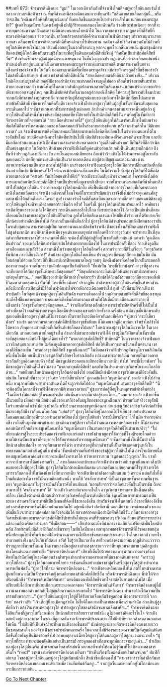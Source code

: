 ##บทที่ 873: จักรพรรดิหลิงฉยง
“ตูม!”
ในเวลาเดียวกันกับที่จ้าวเฟิงโจมตีจนผู้อาวุโสอินถอยร่นไป
กลางอากาศเหนือทิวเขา ณ พื้นที่ส่วนเหนือของดินแดนเกาะเทียนเฟิง
“กลิ่นอายสายเลือดกลุ่มนี้…หรือว่าจะเป็น ‘เพลิงมารโลหิตที่สมบูรณ์แบบ’ ที่เคยเกิดขึ้นและหายไปอย่างรวดเร็วในยามก่อนของตระกูลข้า?”
ผู้เฒ่าในชุดนักรบสีแดงเข้มผู้หนึ่งมีปฏิกิริยาตอบสนองโดยฉับพลัน ร่างสั่นสะท้านน้อยๆ ยากที่จะควบคุมความหวาดกลัวและความตื่นตระหนกบนใบหน้าได้
ในแววตาของเขาปรากฏแสงศักดิ์สิทธิ์ที่ทะลวงฟ้าดินออกมา
ช่วงเวลานั้น เสวียนอ้าวศาสตร์อัคคีจำนวนมากในฟ้าดินรอบๆ บริเวณหมุนวนรอบกายเขา กลิ่นอายจักรพรรดิศาสตร์อัคคีที่ทรงอำนาจไร้เทียมทาน กดดันจนสิ่งมีชีวิตจำนวนนับไม่ถ้วนที่อยู่ใกล้เคียงหายใจไม่ออก ประหนึ่งตกอยู่ในนรกที่ร้อนระอุ
หากจะพูดเรื่องกลิ่นอายพลัง ผู้เฒ่าชุดนักรบสีแดงเข้มผู้นี้ใกล้เคียงกับตวนมู่ชิงในยามที่อยู่ในดินแดนศักดิ์สิทธิ์เจินอู่
“ทิศนั้นเป็นสำนักศักดิ์สิทธิ์วั่น!”
ห้วงคิดเซียนของผู้เฒ่าชุดนักรบแดงหมุนวน ในชั้นวิญญาณปรากฏแผนที่อย่างละเอียดแผ่นหนึ่ง
ตำแหน่งที่เขาอยู่บนแผนที่เป็นอาณาเขตของตระกูลจ้าวแห่งเขาเมฆาพอดี
ตามการผงาดขึ้นอย่างแข็งแกร่งของจ้าวเฟิง ในวันนี้ ยอดเขาเมฆาคือพื้นที่ของตระกูลจ้าว แม้กระทั่งตระกูลลั่วที่แข็งแกร่งยังไม่กล้ายื่นมือเข้ามายุ่ง
ปากทางเข้าสำนักศักดิ์สิทธิ์วั่น
“สายเลือดศาสตร์อัคคีน่ากลัวอย่างยิ่ง…”
บริเวณใกล้เคียงแท่นบูชาสีดำ ยอดฝีมือของสำนักจำนวนมากตกใจจนพูดไม่ออก เลือดในร่างกายสั่นสะท้านด้วยความหวาดกลัว
ยามนี้พื้นที่ในละแวกสำนักถูกย้อมจนกลายเป็นสีแดงฉาน
แก่นแท้ร่างกายของจ้าวเฟิงขยายออกจนสูงใหญ่ จนเป็นดั่งยักษ์สำริดที่เผาผลาญด้วยเพลิงโลหิต ให้ความรู้สึกราวกับโดนปะทะจากพลังที่ทำลายล้างทุกสรรพสิ่ง
จากการจับคู่ที่สมบูรณ์แบบของเพลิงมารโลหิตที่เปลี่ยนไปและกายสายฟ้าศักดิ์สิทธิ์ เพียงการโจมตีครั้งเดียวของจ้าวเฟิงก็ทำเอาผู้อาวุโสอินผู้อยู่ในขั้นราชันระดับสุดยอดกระเด็นออกไป
ราชันจำนวนมากที่ชมการต่อสู้เหม่อลอย อ้าปากค้างจนคางแทบจะจรดพื้นอยู่แล้ว
ผู้อาวุโสอินเป็นถึงหนึ่งในราชันระดับสุดยอดที่หาได้ยากยิ่งในสำนักศักดิ์สิทธิ์วั่น คนที่อยู่ในขั้นต่ำกว่าจักรพรรดิยากที่จะต่อกรได้
“สายเลือดประหลาดนี้!”
ผู้อาวุโสอินดับลูกไฟสีแดงร้อนที่เผาไหม้บนร่าง สัมผัสได้ถึงการไหลทะลักออกของเลือดลมและชีวิตในร่างกายอย่างชัดเจน
หลังจากผ่านศึกใน ‘มิติเทพลวงตา’ มา จ้าวเฟิงสามารถดึงศักยภาพและใช้สอยมารเพลิงโลหิตที่เปลี่ยนไปในร่างของตนเองได้ในระดับขั้นใหม่
สายเลือดเพลิงมารโลหิตที่แปรผันไปนี้ เดิมทีตัวของมันเองก็ร้อนแรงเกินจะเปรียบ และยังมีผลกัดกร่อนและเผาไหม้
อีกทั้งความสามารถประหลาดอย่าง ‘ดูดเลือดคืนปราณ’ ก็เป็นสิ่งที่ถือกำเนิดเป็นอย่างสุดท้าย
ในอีกฟาก
สีหน้าของจ้าวเฟิงที่เดิมทีดูค่อนข้างอ่อนล้า กลับฟื้นคืนสภาพเล็กน้อย ถึงขั้นที่ว่าปรากฏสีแดงปลั่งวาววับ
ภายในคฤหาสน์เสียหยาง ถึงแม้ว่าจ้าวเฟิงไม่ได้ผ่านการต่อสู้ในระดับสุดยอดอะไร แต่ก็ทุกข์ทรมานติดกันเป็นเวลาหลายเดือน ต่อสู้ด้วยปัญญาและความกล้า ผ่านสถานการณ์ความเป็นตาย สภาพไม่สู้ดีนัก
บนร่างของจ้าวเฟิงและผู้อาวุโสอินเกิดการเปลี่ยนแปลงที่กลับกันอย่างสิ้นเชิง มีเพียงคนที่ใส่ใจจำนวนน้อยนิดจะสังเกตเห็น
ในนี้ยังรวมไปถึงผู้อาวุโสอินที่ได้สัมผัสด้วยตนเองด้วย
“ตาเฒ่า! รับฝ่ามือของข้าไปอีก!”
จ้าวเฟิงระเบิดเสียงหัวเราะออกมา โคจรเพลิงโลหิตมารและแก่นแท้พลังกายศักดิ์สิทธิ์จนเป็นประหนึ่งภูเขาเพลิงสีทอง จากนั้นพาเอาแรงกดดันที่น่าตื่นตะลึงเข้าไปใกล้ผู้อาวุโสอิน
ร่างกายของผู้อาวุโสอินหนักอึ้ง เพิ่งฟื้นคืนสติจากอาการใจลอยที่เกิดเพราะตกตะลึงในสายเลือดของจ้าวเฟิง
หลังจากที่โดนโจมตีในระยะประชิดแล้ว เขาจึงยิ่งไม่กล้าจะดูแคลนศัตรู และลงมือโต้กลับเต็มแรง
โครม! ตูม!
เงาสองร่างโจมตีสั่นสะเทือนกลางอากาศอีกครา เขตแดนมิติของผู้อาวุโสอินถูกโจมตีจนเกิดรอยแตกร้าวขึ้นอีก
พรึ่บ!
ในครั้งนี้ ผู้อาวุโสอินเตรียมพร้อมเอาไว้ อาศัยแรงระเบิดที่รุนแรงของเพลิงโลหิตมาร กระเด็นลอยละลิ่วไปไกล ทิ้งระยะห่างเอาไว้
ถึงจะเป็นเช่นนั้นก็ตาม เลือดลมในร่างกายของผู้อาวุโสอินก็ปั่นป่วน ลูกไฟโลหิตสีแดงฉานเผาไหม้ขึ้นทั่วร่าง
เขาได้รับบาดเจ็บเล็กน้อยอย่างหลีกเลี่ยงไม่ได้
ถ้าหากเป็นแค่นั้นก็แล้วไป ผู้อาวุโสอินมีส่วนประกอบพลังฝึกตนของราชันในระดับสุดยอด สามารถต่อสู้เป็นเวลายาวนานและปลิดชีพจ้าวเฟิง
ถึงอย่างไรพลังฝึกตนของจ้าวเฟิงก็ไม่สูงส่งมากนัก บางทีหากพึ่งพาเพียงจุดเด่นของกลยุทธ์สายเลือดหรือว่าอาวุธวิเศษ จะท้าทายเป็นที่สุด แต่หากยืดระยะเวลาให้ยาวนานต่อไปอีก จะต้องไม่ใช่คู่ต่อสู้ที่อยู่ในระดับเดียวกันแน่
แต่ทว่า
‘ดูดเลือดคืนปราณ’ ของเพลิงโลหิตมารที่แปรผันได้ทำลายกรอบนี้ลงไป
ในการประมือครั้งที่สอง
จ้าวเฟิงดูดซึมเอาเลือดลมและพลังชีวิต ส่วนหนึ่งในร่างของผู้อาวุโสอินอีกครั้ง สภาพร่างกายก็ดีขึ้นเรื่อยๆ
“อาวุธวิเศษชั้นพิภพ กระบี่เขี้ยวมังกร!”
สีหน้าของผู้อาวุโสอินโหดเหี้ยม ปรากฏกระบี่กระดูกสีทองเข้มในมือ มันโอบล้อมไปด้วยพลังกระบี่ที่เป็นเงามังกรสีทองขนาดใหญ่ รอบๆ มีเพลิงมังกรที่เคลื่อนไหวเป็นระลอกสีทองหลายกลุ่ม จากนั้นกระจายตัวปกคลุมเป็นรัศมีร้อยลี้
“ที่แท้เป็น ‘กระบี่เขี้ยวมังกร’ อาวุธที่สูงส่งจนจะเทียบเท่าได้กับอาวุธชั้นพิภพระดับสุดยอด!”
“วัสดุหลักของกระบี่เล่มนี้คือฟันของราชามังกรย่าหลงแห่งยุคโบราณ...”
ยอดฝีมือของสำนักที่ด้านล่างใจเต้นระรัว สัมผัสได้ถึงพลังสยบและกลิ่นอายของสิ่งมีชีวิตมหาศาลกลุ่มหนึ่ง
ทันทีที่ ‘กระบี่เขี้ยวมังกร’ ปรากฏขึ้น กำลังรบของผู้อาวุโสอินเพิ่มขึ้นห้าหกส่วน พลังมังกรที่กระเทือนสิ่งมีชีวิตในฟ้าดินทำให้จ้าวเฟิงกระเด็นถอยร่นไป
ตุบ!
ครั้งที่สามที่จ้าวเฟิงเข้าประชิดตัว ในที่สุดแล้วจะถูกผู้อาวุโสอินฟันฉับจนกระเด็นออกไป
บนผิวกายสายฟ้าศักดิ์สิทธิ์ของเขาผุดสะเก็ดไฟขึ้นหลายระลอก บาดแผลที่เกิดขึ้นก็สามารถมองข้ามไปได้เมื่อมีสายเลือดและร่างกายที่แข็งแกร่ง
“อาวุธชั้นพิภพระดับสุดยอด…”
จ้าวเฟิงหรี่ตาลงเล็กน้อย การเข้าประชิดตัวครั้งนี้ไม่เป็นไปอย่างที่คาดไว้ ผลลัพธ์จากการดูดเลือดคืนปราณของเขาแย่กว่าครั้งสองครั้งก่อน
แต่อาวุธชั้นพิภพระดับสุดยอดชิ้นนี้ของผู้อาวุโสอินก็ไม่ธรรมดา เป็นราชาในระดับเดียวกันเลยทีเดียว
“ ผู้เยาว์ ‘กระบี่เขี้ยวมังกร’ ของข้า นอกจากมรดกอาวุธศักดิ์สิทธิ์กับอาวุธชั้นพิภพ ก็ไม่เคยเจอคู่มือมาก่อน เจ้าเข้าใกล้ข้าไม่ได้หรอก ภัยคุกคามสายเลือดที่เกิดขึ้นกับข้าก็ลดลงไปมาก”
ใบหน้าของผู้อาวุโสอินมีแววยโส
ในเวลาเดียวกัน เขาลอบถอนหายใจอยู่ข้างใน ถ้าหากไม่สามารถข่มจ้าวเฟิงได้ เขาผู้มีพลังฝึกตนในขั้นราชันระดับสุดยอดจะมีหน้าไปสู้คนได้อย่างไร?
“มรดกอาวุธศักดิ์สิทธิ์? ข้ามีพอดี”
ในแววตาของจ้าวเฟิงเผยแววนึกสนุกและเยาะเย้ย
ไม่ต้องพูดถึงมรดกอาวุธศักดิ์สิทธิ์ ต่อให้เป็นอาวุธเทพชั้นรองในตำนาน เขาเองก็มีชิ้นสองชิ้น
“มรดกอาวุธศักดิ์สิทธิ์ ธนูเหนือนภา!”
ในมือของจ้าวเฟิงปรากฏคันธนูโบราณสีเงินคันหนึ่งขึ้นในมือ บนพื้นผิวของธนูสลักตัวอักษรโบราณลึกลับ เปล่งแสงประกายสีเงิน กลายเป็นลวดลายราวกับตัวลูกอ๊อดหลายตัว
พรึ่บ!
คันธนูเปล่งระลอกแสงสีทองที่หนาวเหน็บ ทำให้ ‘กระบี่เขี้ยวมังกร’ ในมือของผู้อาวุโสอินสั่นไหวไม่สงบ
“มรดกอาวุธศักดิ์สิทธิ์! และยังเป็นประเภทอาวุธวิเศษในระยะไกลอีกด้วย…”
รอยยิ้มบนใบหน้าของผู้อาวุโสอินค้างแข็งไป
ยอดฝีมือมีเก่งมีด้อย อาวุธวิเศษเองก็มีระดับขั้นเช่นกัน
ในระดับขั้นของอาวุธวิเศษ ‘กระบี่เขี้ยวมังกร’ ถูกกดข่มโดย ‘ธนูเหนือนภา’ ของจ้าวเฟิงไปส่วนหนึ่ง อานุภาพที่มันจะสามารถสำแดงได้ก็จะถูกจำกัดไปด้วย
“ธนูเหนือนภา! มรดกอาวุธศักดิ์สิทธิ์!”
“นี่จะต้องเป็นโอกาสที่จ้าวเฟิงได้มาจากมิติเทพลวงตาแน่”
ผู้ชมการต่อสู้ที่อยู่ในเหตุการณ์ต่างตื่นตะลึง
“ในเมื่อเจ้าไม่ยอมต่อสู้ในระยะประชิด เช่นนั้นพวกเราก็มาต่อสู้ระยะไกล…”
มุมปากของจ้าวเฟิงยกขึ้นเป็นรอยยิ้ม
เมื่อเอ่ยจบ
มือข้างหนึ่งของเขาก็ง้างคันธนูสีทองของธนูเหนือนภา ปราณที่แท้จริงวายุอัสนีในร่างทะลักหลั่งเข้าไปอย่างบ้าคลั่ง
พรึ่บ!
บนสายของธนูเหนือนภา ลำแสงธนูสีทองสว่างเจิดจ้าก่อตัวขึ้น มีแสงวายุอัสนีราวกับเมฆโอบล้อม
“แย่แล้ว!”
ผู้อาวุโสอินที่อยู่ไกลออกไปใจเย็นวาบอย่างประหลาด โดนคมแหลมสีทองที่ทะลวงผ่านอากาศปักลงไป
ผู้อาวุโสอินกำ ‘กระบี่เขี้ยวมังกร’ ไว้ในมือ ร่างกายค้างแข็ง เหงื่อเย็นผุดขึ้นบนหน้าผาก
เขาเกิดความรู้สึกราวกับไม่ว่าตนเองจะหลบหลีกอย่างไร ก็ไม่สามารถหลบหนีการโจมตีของธนูเหนือนภาได้
“ธนูเหนือนภา เป็นมรดกอาวุธศักดิ์สิทธิ์ในตำนานจริงๆ”
“ไม่เพียงแต่การสู้ในระยะประชิดของจ้าวเฟิงจะแกร่งกล้า เขายังชำนาญการใช้อาวุธที่โจมตีระยะไกลด้วย หากไม่เช่นนั้นแล้วเขาก็คงยากจะได้รับการยอมรับจากธนูเหนือนภา”
ราชันส่วนหนึ่งในที่นั้นต่างก็มีสีหน้าสงสัยแปลกใจ
ยากจะจินตนาการได้ว่า การดำรงอยู่ที่น่ากลัวเช่นนี้เป็นเพียงแค่คนรุ่นหลังในขอบเขตแก่นก่อกำเนิดผู้หนึ่งเท่านั้น
‘ขั้นพลังปราณที่แท้จริงของข้าสู้ผู้อาวุโสอินไม่ได้ การโจมตีกายเนื้อของธนูเหนือนภาค่อนข้างยากจะลงมือสังหารเขาได้ ทว่าหากรวบรวม ‘ธนูลำแสงวิญญาณ’ ขึ้น บางทีอาจจะสังหารเขาได้อย่างรวดเร็ว…’
สายเลือดดวงตาซ้ายของจ้าวเฟิงทำงานร่วมกับธนูเหนือนภา เล็งเป้าหมายตรงไปที่ผู้อาวุโสอิน
ผู้อาวุโสอินไม่กล้าลงมือผลีผลาม แรงกดดันและภัยคุกคามที่ไร้รูปร่างทำให้เขาราวกับตกลงไปในห้องน้ำแข็งที่หนาวเหน็บ
จ้าวเฟิงเพียงกำลังลอกเลียนแบบ วิเคราะห์ แต่กลับไม่ได้โจมตีแต่อย่างใด
เขายังมีความคิดอย่างหนึ่ง หากใช้ ‘ศรสังหารเทพ’ ที่เป็นอาวุธเทพชั้นรองบนพื้นฐานของ ‘ธนูเหนือนภา’ไม่รู้ว่าจะมีพลังในระดับไหนกันแน่
‘นอกเสียจากว่าจะเลื่อนระดับขึ้นเป็นราชัน ถึงจะสามารถใช้ ‘ศรสังหารเทพ’ ได้’
จ้าวเฟิงวิเคราะห์แจกแจงในใจ
อาวุธวิเศษจำพวกศรเป็นสิ่งของสิ้นเปลือง เงื่อนไขด้านพลังฝึกตนต่ำกว่าอาวุธวิเศษที่อยู่ในระดับเดียวกัน
ธนูเหนือนภาสามารถมองเป็นชะแลง ส่วนศรสังหารเทพก็เป็นสิ่งของที่ต้องใช้ชะแลงงัดขึ้น
สำหรับจ้าวเฟิงในตอนนี้
สิ่งของที่ต้องงัดขึ้นอย่างศรสังหารเทพชิ้นนี้มีน้ำหนักมากเกินไป อยู่เหนือขีดจำกัดที่เขามี นอกเสียจากว่าพลังของตัวเขาเองเพิ่มขึ้นถึงจะสามารถปลดปล่อยพลังของมันได้
กลางอากาศเหนือสำนักศักดิ์สิทธิ์วั่น
กลิ่นอายของอาวุธวิเศษชั้นพิภพและมรดกอาวุธศักดิ์สิทธิ์ปะทะกันไม่หยุด คนที่รับชมรอบๆ บริเวณ ล้วนแต่รักษาระยะห่าง แต่ละคนตึงเครียดอย่างมาก
“ยั้งมือก่อน——”
เสียงร้องตะเบ็งที่น่าเกรงขามเกินจะเปรียบดังขึ้นโดยฉับพลัน อีกฟากหนึ่งมีเสียงดังกึกก้องขึ้นรางๆ
ในทันใดนั้นเอง
พลานุภาพของจักรพรรดิที่ไร้ขอบเขตกลุ่มหนึ่งปกคลุมไปทั่วพื้นที่ ยอดฝีมือจำนวนมากรวมไปถึงราชันขอบเขตปราณเทวะ ในใจหวาดกลัว หายใจลำบากอย่างยิ่ง
และในวินาทีถัดมา
ขวับ!
ไม่รู้ว่าเป็นเวลาใด สตรีวงหน้างดงามสวมมงกุฎสีม่วงแวววาวปรากฏกายขึ้นบนชั้นเมฆ
โฉมงามนางนั้นอยู่กลางลำแสงสกาวแวววาวที่หมุนวนรอบกาย บุคลิกสูงส่งช่างโดดเด่นงดงามอย่างยิ่ง
“จักรพรรดิหลิงฉยง!”
เสียงที่เต็มไปด้วยความเคารพปนหวาดเกรงดังมา ศิษย์ในสำนักที่อยู่ในระดับค่อนข้างต่ำทรุดเข่าลงทำความเคารพภายใต้แรงกดดันมหาศาล
“คารวะผู้อาวุโสที่สาม”
ผู้อาวุโสอินถอนหายใจยาว ราชันคนอื่นอย่างเช่นราชาลู่อวิ๋นหรือผู้อาวุโสอู่ต่างทำความเคารพกันพัลวัน
“ผู้อาวุโสที่สาม จักรพรรดิหลิงฉยง…”
จ้าวเฟิงอดเหลือบมองไม่ได้
สตรีใบหน้างดงามผู้มาเยือนนางนี้เป็นจักรพรรดิหญิงคนเดียวของสำนักศักดิ์สิทธิ์วั่น หรือจักรพรรดิหลิงฉยง
นี่ทำให้จ้าวเฟิงอดนึกถึง ‘จักรพรรดิเหมันต์จันทรา’ แห่งดินแดนศักดิ์สิทธิ์ราชาโจรสลัดในยามก่อนไม่ได้
เมื่อเปรียบกับไอสังหารเย็นยะเยือกและทะนงองอาจของ ‘จักรพรรดิเหมันต์จันทรา’ จักรพรรดิหลิงฉยงผู้นี้มีความงดงามเลอค่า แต่กลับไม่สูญเสียความน่าเกรงขามไป
“จักรพรรดิหลิงฉยง ท่านจะต้องให้ความเป็นธรรมกับพวกเรา…”
ผู้อาวุโสอินและผู้อาวุโสอู่ที่ได้รับบาดเจ็บพลันชิงพูดก่อน ฟ้องการกระทำที่ ‘เลวร้าย’ ของจ้าวเฟิง “เจ้าเด็กผู้นี้ละเมิดกฎสำนัก ไม่ใยดีในความเป็นตายของเพื่อนร่วมสำนัก ล่วงเกินผู้สูงศักดิ์กว่า กล้าไร้มารยาทต่อผู้อาวุโส ทำร้ายผู้อาวุโสของสำนักจนบาดเจ็บสาหัส…”
จักรพรรดิหลิงฉยงได้ยินเรื่องที่ผู้อาวุโสทั้งสองฟ้อง สีหน้ากลับราบเรียบราวสายน้ำนิ่ง ดูไม่ออกว่าคิดอะไรในใจ
จ้าวเฟิงลอยตัวอยู่กลางอากาศ ในขณะที่ถูกกดดันจากจักรพรรดิปราณเทวะ ก็ไม่มีท่าทีหวาดกลัวลนลานออกมาให้เห็น
“ไม่เสียทีที่เป็นอัจฉริยะที่หนานเฟิงอ๋องชื่นชม!”
นัยน์ตาคู่งามของจักรพรรดิหลิงฉยงฉายแววชื่นชมและสนใจ มองจ้าวเฟิงอย่างประเมินหลายครั้ง ในดวงตาไม่มีร่องรอยของความเป็นศัตรูแม้แต่น้อย ถือขั้นที่ว่ายังดูเป็นมิตรด้วยซ้ำไป
ภาพเหตุการณ์นี้ทำให้ผู้อาวุโสอินและผู้อาวุโสอู่กระวนกระวายใจ
“ผู้อาวุโสที่สาม ท่านจะต้องตัดสินอย่างเป็นธรรม! กระดูกของข้าเกือบจะถูกหักกระจายอยู่แล้ว…”
น้ำเสียงของผู้อาวุโสอู่สั่นเครือ ท่าทางบาดเจ็บสาหัสเช่นนี้ มากพอที่จะทำให้คนไม่รู้ที่มาที่ไปเกิดความสงสารเห็นใจ
“เหอะ!”
วงหน้างามจักรพรรดิหลิงฉยงเย็นชา “ข้าเห็นเรื่องทั้งหมดตั้งแต่เริ่มต้นจนจบ”
ทันทีที่เอ่ยจบ ใจของผู้อาวุโสอินและผู้อาวุโสอู่พลันหนักอึ้ง สีหน้าซีดเผือดลงไป
“ตามข่าวคราวที่เล่าลือกันมา จักรพรรดิหลิงฉยงและหนานเฟิงอ๋องมีความสัมพันธ์กันอยู่…”
ราชาลู่อวิ๋นและพวกที่อยู่ไม่ไกลนักแอบกระซิบกระซาบกัน
………………………………………………


[Go To Next Chapter]( ./111.md)